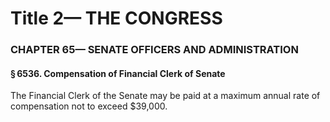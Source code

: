 
# Title 2— THE CONGRESS
### CHAPTER 65— SENATE OFFICERS AND ADMINISTRATION
#### § 6536. Compensation of Financial Clerk of Senate

The Financial Clerk of the Senate may be paid at a maximum annual rate of compensation not to exceed $39,000.
